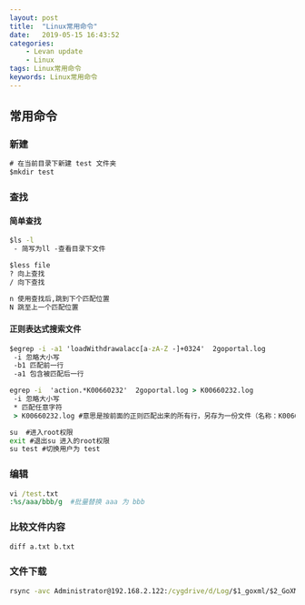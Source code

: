 ```yaml
---
layout: post  
title:  "Linux常用命令"  
date:   2019-05-15 16:43:52
categories: 
    - Levan update
    - Linux
tags: Linux常用命令
keywords: Linux常用命令  
---
```


## 常用命令

### 新建

```cmd
# 在当前目录下新建 test 文件夹
$mkdir test
```

### 查找

#### 简单查找

```cmd
$ls -l 
 - 简写为ll -查看目录下文件

$less file
? 向上查找
/ 向下查找

n 使用查找后,跳到下个匹配位置
N 跳至上一个匹配位置

```

#### 正则表达式搜索文件

```cmd
$egrep -i -a1 'loadWithdrawalacc[a-zA-Z -]+0324'  2goportal.log
 -i 忽略大小写
 -b1 匹配前一行
 -a1 包含被匹配后一行

egrep -i  'action.*K00660232'  2goportal.log > K00660232.log
 -i 忽略大小写
 * 匹配任意字符
 > K00660232.log #意思是按前面的正则匹配出来的所有行，另存为一份文件（名称：K00660232.log）

```

```cmd
su  #进入root权限
exit #退出su 进入的root权限
su test #切换用户为 test

```

### 编辑  

```cmd
vi /test.txt
:%s/aaa/bbb/g  #批量替换 aaa 为 bbb
```
<!--more -->

### 比较文件内容

```cmd
diff a.txt b.txt
```

### 文件下载

```cmd
rsync -avc Administrator@192.168.2.122:/cygdrive/d/Log/$1_goxml/$2_GoXML_*_$3_*.tgz /home/goxml/temp/
```
